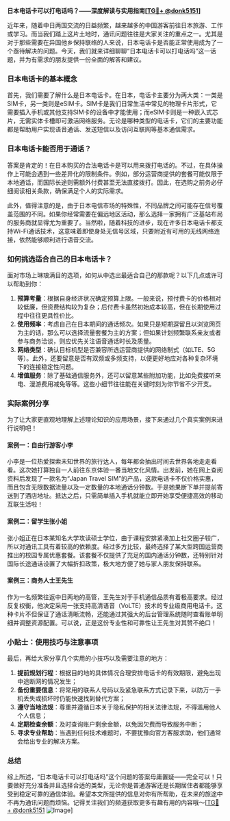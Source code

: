 **日本电话卡可以打电话吗？——深度解读与实用指南[[TG💪+ @donk5151](https://t.me/s/donk5151)]**

近年来，随着中日两国交流的日益频繁，越来越多的中国游客前往日本旅游、工作或学习。而当我们踏上这片土地时，通讯问题往往是大家关注的重点之一。尤其是对于那些需要在异国他乡保持联络的人来说，日本电话卡是否能正常使用成为了一个亟待解决的问题。今天，我们就来详细聊聊“日本电话卡可以打电话吗”这一话题，并为有需求的朋友提供一份全面的解答和建议。

### 日本电话卡的基本概念

首先，我们需要了解什么是日本电话卡。在日本，电话卡主要分为两大类：一类是SIM卡，另一类则是eSIM卡。SIM卡是我们日常生活中常见的物理卡片形式，它需要插入手机或其他支持SIM卡的设备中才能使用；而eSIM卡则是一种嵌入式芯片，无需实体卡槽即可激活网络服务。无论是哪种类型的电话卡，它们的主要功能都是帮助用户实现语音通话、发送短信以及访问互联网等基本通信需求。

### 日本电话卡能否用于通话？

答案是肯定的！在日本购买的合法电话卡是可以用来拨打电话的。不过，在具体操作上可能会遇到一些差异化的限制条件。例如，部分运营商提供的套餐可能仅限于本地通话，而国际长途则需额外付费甚至无法直接拨打。因此，在选购之前务必仔细阅读相关条款，确保满足个人的实际需求。

此外，值得注意的是，由于日本电信市场的特殊性，不同品牌之间可能存在信号覆盖范围的不同。如果你经常需要在偏远地区活动，那么选择一家拥有广泛基站布局的服务商就显得尤为重要了。当然啦，随着科技的进步，现在许多日本电话卡都支持Wi-Fi通话技术，这意味着即使身处无信号区域，只要附近有可用的无线网络连接，依然能够顺利进行语音交流。

### 如何挑选适合自己的日本电话卡？

面对市场上琳琅满目的选项，如何从中选出最适合自己的那款呢？以下几点或许可以帮助到你：

1. **预算考量**：根据自身经济状况确定预算上限。一般来说，预付费卡的价格相对较低廉，但资费结构较为复杂；后付费卡虽然初始成本较高，但在长期使用过程中往往更具性价比。
2. **使用频率**：考虑自己在日本期间的通话频次。如果只是短期逗留且以浏览网页为主的话，那么可以选择流量套餐为主的方案；但如果计划频繁联系亲友或者参与商务洽谈，则应优先关注语音通话时长及质量。
3. **网络类型**：确认目标机型是否兼容所选运营商提供的网络制式（如LTE、5G等）。此外，还要留意是否有双频或多频支持，以便更好地应对各种复杂环境下的连接稳定性问题。
4. **增值服务**：除了基础通信服务外，还可以留意某些附加功能，比如免费接听来电、漫游费用减免等等。这些小细节往往能在关键时刻为你节省不少开支。

### 实际案例分享

为了让大家更直观地理解上述理论知识的应用场景，接下来通过几个真实案例来进行说明吧！

#### 案例一：自由行游客小李
小李是一位热爱探索未知世界的旅行达人，每年都会抽出时间去世界各地走走看看。这次她打算独自一人前往东京体验一番当地文化风情。出发前，她在网上查阅资料后发现了一款名为“Japan Travel SIM”的产品，这款电话卡不仅价格实惠，而且包含无限数据流量以及一定数量的本地通话分钟数。于是她果断下单并提前寄送到了酒店地址。抵达之后，只需简单插入手机就能立即开始享受便捷高效的移动互联生活啦！

#### 案例二：留学生张小姐
张小姐正在日本某知名大学攻读硕士学位，由于课程安排紧凑加上社交圈子较广，所以对通讯工具有着较高的依赖度。经过多方比较，最终选择了某大型跨国运营商推出的校园专属优惠套餐。该套餐不仅提供了充足的国内通话分钟数，还特别针对国际长途通话设置了大幅折扣政策，极大地方便了她与家人朋友保持联系。

#### 案例三：商务人士王先生
作为一名频繁往返中日两地的高管，王先生对于手机通信品质有着极高要求。经过反复权衡，他决定采用一张支持高清语音（VoLTE）技术的专业级商用电话卡。这种卡片不但保证了通话清晰流畅，还能通过其强大的后台管理系统随时查看账单明细并调整资源配置。可以说，正是这份专业性和可靠性让王先生对其赞不绝口！

### 小贴士：使用技巧与注意事项

最后，再给大家分享几个实用的小技巧以及需要注意的地方：

1. **提前规划行程**：根据目的地的具体情况合理安排电话卡的有效期限，避免出现中途断网的情况发生；
2. **备份重要信息**：将常用的联系人号码以及紧急联系方式记录下来，以防万一手机丢失或损坏时仍能快速找到替代方案；
3. **遵守当地法规**：尊重并遵循日本关于隐私保护的相关法律法规，不得滥用他人个人信息；
4. **定期检查余额**：及时查询账户剩余金额，以免因欠费而导致服务中断；
5. **寻求专业帮助**：当遇到任何技术难题时，不要犹豫向官方客服求助，他们通常会给出专业的解决方案。

### 总结

综上所述，“日本电话卡可以打电话吗”这个问题的答案毋庸置疑——完全可以！只要做好充分准备并且选择合适的类型，无论你是普通游客还是长期居住者都能够享受到稳定可靠的通信体验。希望本文所提供的信息对你有所帮助，在未来的旅途中不再为通讯问题而烦恼。记得关注我们的频道获取更多有趣有用的内容哦～[[TG💪+ @donk5151](https://t.me/s/donk5151) ![Image](https://i.postimg.cc/rwNCRYN7/Snipaste-2025-04-30-17-27-05.png)]